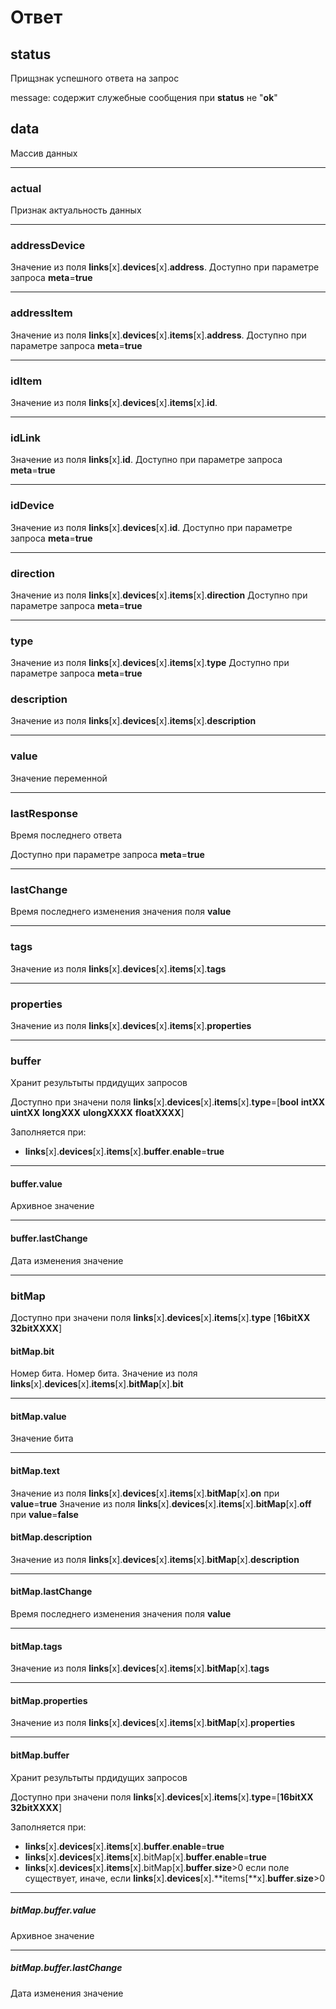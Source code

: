 # Ответ

## **status**

Прищзнак успешного ответа на запрос

message: содержит служебные сообщения при **status** не "**ok**"

## **data**

Массив данных

----

### **actual**

Признак актуальность данных

----

### **addressDevice**

Значение из поля **links**[x].**devices**[x].**address**. Доступно при параметре запроса **meta**=**true**

----

### **addressItem**

Значение из поля **links**[x].**devices**[x].**items**[x].**address**.  Доступно при параметре запроса **meta**=**true**

----

### **idItem**

Значение из поля **links**[x].**devices**[x].**items**[x].**id**.  

----

### **idLink**

Значение из поля **links**[x].**id**. Доступно при параметре запроса **meta**=**true**

----

### **idDevice**

Значение из поля **links**[x].**devices**[x].**id**. Доступно при параметре запроса **meta**=**true**

----

### **direction**

Значение из поля **links**[x].**devices**[x].**items**[x].**direction** Доступно при параметре запроса **meta**=**true**

----

### **type**

Значение из поля **links**[x].**devices**[x].**items**[x].**type** Доступно при параметре запроса **meta**=**true**

### **description**

Значение из поля **links**[x].**devices**[x].**items**[x].**description**

----

### **value**

Значение переменной

----

### **lastResponse**

Время последнего ответа

Доступно при параметре запроса **meta**=**true**

----

### **lastChange**

Время последнего изменения значения поля **value**

----

### **tags**

Значение из поля **links**[x].**devices**[x].**items**[x].**tags**

----

### **properties**

Значение из поля **links**[x].**devices**[x].**items**[x].**properties**

----

### **buffer**

Хранит результыты прдидущих запросов

Доступно при значени поля **links**[x].**devices**[x].**items**[x].**type**=[**bool** **intXX**  **uintXX**  **longXXX** **ulongXXXX** **floatXXXX**]

Заполняется при:

* **links**[x].**devices**[x].**items**[x].**buffer**.**enable**=**true**

----

#### **buffer**.**value**

Архивное значение

----

#### **buffer**.**lastChange**

Дата изменения значение

----

### **bitMap**

Доступно при значени поля **links**[x].**devices**[x].**items**[x].**type** [**16bitXX**  **32bitXXXX**]

#### **bitMap**.**bit**

Номер бита. Номер бита. Значение из поля **links**[x].**devices**[x].**items**[x].**bitMap**[x].**bit**

----

#### **bitMap**.**value**

Значение бита

----

#### **bitMap**.**text**

Значение из поля **links**[x].**devices**[x].**items**[x].**bitMap**[x].**on** при **value**=**true**
Значение из поля **links**[x].**devices**[x].**items**[x].**bitMap**[x].**off** при **value**=**false**

#### **bitMap**.**description**

Значение из поля **links**[x].**devices**[x].**items**[x].**bitMap**[x].**description**

----

#### **bitMap**.**lastChange**

Время последнего изменения значения поля **value**

----

#### **bitMap**.**tags**

Значение из поля **links**[x].**devices**[x].**items**[x].**bitMap**[x].**tags**

----

#### **bitMap**.**properties**

Значение из поля **links**[x].**devices**[x].**items**[x].**bitMap**[x].**properties**

----

#### **bitMap**.**buffer**

Хранит результыты прдидущих запросов

Доступно при значени поля **links**[x].**devices**[x].**items**[x].**type**=[**16bitXX**  **32bitXXXX**]

Заполняется при:

* **links**[x].**devices**[x].**items**[x].**buffer**.**enable**=**true**
* **links**[x].**devices**[x].**items**[x].bitMap[x].**buffer**.**enable**=**true**
* **links**[x].**devices**[x].**items**[x].bitMap[x].**buffer**.**size**>0 если поле существует, иначе, если **links**[x].**devices**[x].**items[**x].**buffer**.**size**>0

----

##### **bitMap**.**buffer**.**value**

Архивное значение

----

##### **bitMap**.**buffer**.**lastChange**

Дата изменения значение
